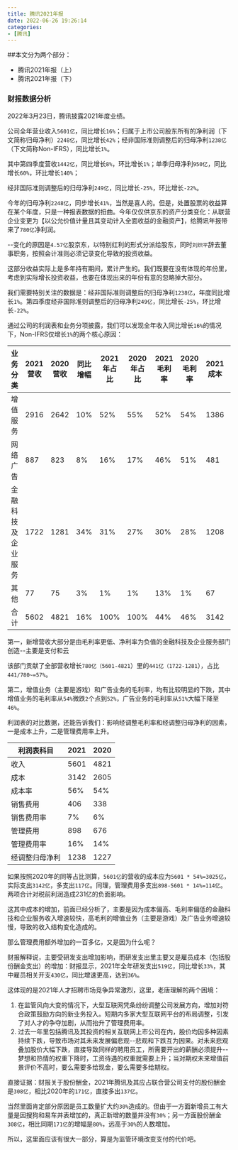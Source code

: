 ```yaml
---
title: 腾讯2021年报
date: 2022-06-26 19:26:14
categories: 
- [腾讯]
---
```


##本文分为两个部分：

- 腾讯2021年报（上）
- 腾讯2021年报（下）

### 财报数据分析

2022年3月23日，腾讯披露2021年度业绩。

公司全年营业收入`5601亿`，同比增长`16%`；归属于上市公司股东所有的净利润（下文简称归母净利）`2248亿`，同比增长`42%`；经非国际准则调整后的归母净利`1238亿`（下文简称Non-IFRS），同比增长`1%`。

其中第四季度营收`1442亿`，同比增长`8%`，环比增长`1%`；单季归母净利`950亿`，同比增长`60%`，环比增长`140%`；

经非国际准则调整后的归母净利`249亿`，同比增长`-25%`，环比增长`-22%`。

今年的归母净利`2248亿`，同步增长`41%`，当然是喜人的。但是，处置股票的收益算在某个年度，只是一种报表数据的扭曲。今年仅仅供京东的资产分类变化：从联营企业变更为【以公允价值计量且其变动计入全面收益的金融资产】，给腾讯年报带来了`780亿`净利润。

--变化的原因是`4.57亿`股京东，以特别红利的形式分派给股东，同时`刘炽平`辞去董事职务，按照会计准则必须记录变化导致的投资收益。

这部分收益实际上是多年持有期间，累计产生的。我们既要在没有体现的年份里，考虑到实际增长投资收益，也要在体现出来的年份有意的忽略掉大部分。

我们需要特别关注的数据是：经非国际准则调整后的归母净利`1238亿`，年度同比增长`1%`。第四季度经非国际准则调整后的归母净利`249亿`，同比增长`-25%`，环比增长`-22%`。

通过公司的利润表和业务分项披露，我们可以发现全年收入同比增长`16%`的情况下，Non-IFRS仅增长`1%`的两个核心原因：

|   业务分类    | 2021营收 | 2020营收 | 同比增幅 | 2021年占比 | 2020年占比 | 2021毛利率 | 2020毛利率 | 2021成本 | 2020成本 |
| :-------: | ------ | ------ | ---- | ------- | ------- | ------- | ------- | ------ | ------ |
|   增值服务    | 2916   | 2642   | 10%  | 52%     | 55%     | 52%     | 54%     | 1386   | 1213   |
|   网络广告    | 887    | 823    | 8%   | 16%     | 17%     | 46%     | 51%     | 481    | 400    |
| 金融科技及企业服务 | 1722   | 1281   | 34%  | 31%     | 27%     | 30%     | 28%     | 1208   | 918    |
|    其他     | 77     | 75     | 3%   | 1%      | 1%      | 13%     | 1%      | 67     | 74     |
|    合计     | 5602   | 4821   | 16%  | 100%    | 100%    | 44%     | 46%     | 3142   | 2605   |

第一，新增营收大部分是由毛利率更低、净利率为负值的金融科技及企业服务部门创造--主要是支付和云

该部门贡献了全部营收增长`780亿（5601-4821`）里的`441亿（1722-1281`），占比`441/780~=57%`。

第二，增值业务（主要是游戏）和广告业务的毛利率，均有比较明显的下跌，其中增值业务的毛利率从`54%`微跌`2`个点到`52%`，广告业务的毛利率从`51%`大幅下降至`46%`。

利润表的对比数据，还能告诉我们：影响经调整毛利率和经调整归母净利的因素，一是成本上升，二是管理费用率上升。

| 利润表科目   | 2021 | 2020 |
| ------- | ---- | ---- |
| 收入      | 5601 | 4821 |
| 成本      | 3142 | 2605 |
| 成本率     | 56%  | 54%  |
| 销售费用    | 406  | 338  |
| 销售费用率   | 7%   | 6%   |
| 管理费用    | 898  | 676  |
| 管理费用率   | 16%  | 14%  |
| 经调整归母净利 | 1238 | 1227 |

如果按照2020年的同等占比测算，`5601亿`的营收的成本应为`5601 * 54%=3025亿`，实际支出`3142亿`，多支出`117亿`。同理，管理费用多支出`898-5601 * 14%=114亿`。两项合计对税前利润造成231亿的负面影响。

这其中成本的增加，前面已经分析了，主要是因为成本偏高、毛利率偏低的金融科技和企业服务收入增速较快，高毛利的增值业务（主要是游戏）及广告业务增速较慢，导致的收入结构变化造成的。

那么管理费用额外增加的一百多亿，又是因为什么呢？

财报解释说，主要受研发支出增加影响，而研发支出里主要又是雇员成本（包括股份酬金支出）的增加：财报显示，2021年全年研发支出`519亿`，同比增长`33%`，其中雇员相关开支`430亿`，同比增速更高，达到`36%`。

这体现的是2021年人才招聘市场竞争异常激烈，这里，老唐理解的两个困境：

1. 在监管风向大变的情况下，大型互联网凭条纷纷调整公司发展方向，增加对符合政策鼓励方向的新业务投入。短期内多家大型互联网平台的布局调整，引发了对人才的争夺加剧，从而抬升了管理费用率。
2. 过去一年里包括腾讯及其投资的相关互联网上市公司在内，股价均因多种因素持续下跌，导致市场对其未来发展偏悲观--悲观和下跌互为因果。对未来悲观叠加股价大幅下跌，直接导致同样的聘用员工，所需要开出的薪酬必须提升--梦想和热情的权重下降时，工资待遇的权重就需要上升；当对期权未来增值前景评价不高时，要么需要多给现金，要么需要多给期权。

直接证据：财报关于股份酬金，2021年腾讯及其应占联合营公司支付的股份酬金是`308亿`，相比2020年的`171亿`，直接多出`137亿`。

当然里面肯定部分原因是员工数量扩大约`30%`造成的。但由于一方面新增员工有大量是因搜狗和易车并表增加的，真正新增的数量并没有`30%`；另一方面股份酬金`308亿`，相比同期`171亿`的增幅是`80%`，远高于`30%`的人数增加。

所以，这里面应该有很大一部分，算是为监管环境改变支付的代价吧。



